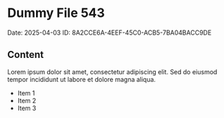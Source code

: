 # Dummy File 543

Date: 2025-04-03
ID: 8A2CCE6A-4EEF-45C0-ACB5-7BA04BACC9DE

## Content

Lorem ipsum dolor sit amet, consectetur adipiscing elit.
Sed do eiusmod tempor incididunt ut labore et dolore magna aliqua.

* Item 1
* Item 2
* Item 3
